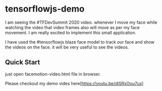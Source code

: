 # tensorflowjs-demo
I am seeing the #TFDevSummit 2020 video. whenever I move my face while watching the video that video frames also will move as per my face movement. I am really excited to implement this small application.

I have used the #tensorflowjs blaze face model to track our face and show the videos on the face. it will be very useful to see the videos. 

## Quick Start
just open facemotion-video.html file in browser. 

Please checkout my demo vides here[https://youtu.be/djSRxOou7us]
